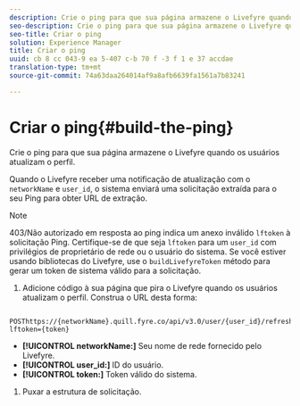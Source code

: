 ```yaml
---
description: Crie o ping para que sua página armazene o Livefyre quando os usuários atualizam o perfil.
seo-description: Crie o ping para que sua página armazene o Livefyre quando os usuários atualizam o perfil.
seo-title: Criar o ping
solution: Experience Manager
title: Criar o ping
uuid: cb 8 cc 043-9 ea 5-407 c-b 70 f -3 f 1 e 37 accdae
translation-type: tm+mt
source-git-commit: 74a63daa264014af9a8afb6639fa1561a7b83241

---
```



# Criar o ping{#build-the-ping}

Crie o ping para que sua página armazene o Livefyre quando os usuários atualizam o perfil.

Quando o Livefyre receber uma notificação de atualização com o `networkName` e `user_id`, o sistema enviará uma solicitação extraída para o seu Ping para obter URL de extração.

>[!NOTE]
>
>403/Não autorizado em resposta ao ping indica um anexo inválido `lftoken` à solicitação Ping. Certifique-se de que seja `lftoken` para um `user_id` com privilégios de proprietário de rede ou o usuário do sistema. Se você estiver usando bibliotecas do Livefyre, use o `buildLivefyreToken` método para gerar um token de sistema válido para a solicitação.

1. Adicione código à sua página que pira o Livefyre quando os usuários atualizam o perfil. Construa o URL desta forma:

```
 POSThttps://{networkName}.quill.fyre.co/api/v3.0/user/{user_id}/refresh?lftoken={token}
```

* **[!UICONTROL networkName:]** Seu nome de rede fornecido pelo Livefyre.
* **[!UICONTROL user_id:]** ID do usuário.
* **[!UICONTROL token:]** Token válido do sistema.

1. Puxar a estrutura de solicitação.
